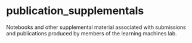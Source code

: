 # publication_supplementals
Notebooks and other supplemental material associated with submissions and publications produced by members of the learning machines lab.
